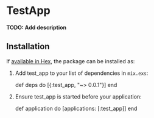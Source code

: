 # TestApp

**TODO: Add description**

## Installation

If [available in Hex](https://hex.pm/docs/publish), the package can be installed as:

  1. Add test_app to your list of dependencies in `mix.exs`:

        def deps do
          [{:test_app, "~> 0.0.1"}]
        end

  2. Ensure test_app is started before your application:

        def application do
          [applications: [:test_app]]
        end
